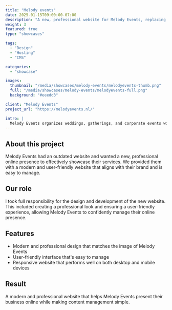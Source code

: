 ```yaml
---
title: "Melody events"
date: 2025-01-15T09:00:00-07:00
description: "A new, professional website for Melody Events, replacing their outdated website."
weight: 3
featured: true
type: "showcases"

tags:
  - "Design"
  - "Hosting"
  - "CMS"

categories:
  - "showcase"

images:
  thumbnail: "/media/showcases/melody-events/melodyevents-thumb.png"
  full: "/media/showcases/melody-events/melodyevents-full.png"
  background: "#eeedd3"

client: "Melody Events"
project_url: "https://melodyevents.nl/"

intro: |
  Melody Events organizes weddings, gatherings, and corporate events with attention to detail and a sense of atmosphere. From outdoor terraces to stylish indoor spaces – every event is carefully tailored to the client's wishes.
---
```


## About this project  
Melody Events had an outdated website and wanted a new, professional online presence to effectively showcase their services. We provided them with a modern and user-friendly website that aligns with their brand and is easy to manage.

## Our role  
I took full responsibility for the design and development of the new website. This included creating a professional look and ensuring a user-friendly experience, allowing Melody Events to confidently manage their online presence.

## Features  
- Modern and professional design that matches the image of Melody Events  
- User-friendly interface that's easy to manage  
- Responsive website that performs well on both desktop and mobile devices

## Result  
A modern and professional website that helps Melody Events present their business online while making content management simple.
